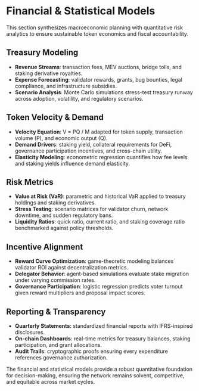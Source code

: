 # Financial & Statistical Models

This section synthesizes macroeconomic planning with quantitative risk analytics to ensure sustainable token economics and fiscal accountability.

## Treasury Modeling
- **Revenue Streams**: transaction fees, MEV auctions, bridge tolls, and staking derivative royalties.
- **Expense Forecasting**: validator rewards, grants, bug bounties, legal compliance, and infrastructure subsidies.
- **Scenario Analysis**: Monte Carlo simulations stress-test treasury runway across adoption, volatility, and regulatory scenarios.

## Token Velocity & Demand
- **Velocity Equation**: V = PQ / M adapted for token supply, transaction volume (P), and economic output (Q).
- **Demand Drivers**: staking yield, collateral requirements for DeFi, governance participation incentives, and cross-chain utility.
- **Elasticity Modeling**: econometric regression quantifies how fee levels and staking yields influence demand elasticity.

## Risk Metrics
- **Value at Risk (VaR)**: parametric and historical VaR applied to treasury holdings and staking derivatives.
- **Stress Testing**: scenario matrices for validator churn, network downtime, and sudden regulatory bans.
- **Liquidity Ratios**: quick ratio, current ratio, and staking coverage ratio benchmarked against policy thresholds.

## Incentive Alignment
- **Reward Curve Optimization**: game-theoretic modeling balances validator ROI against decentralization metrics.
- **Delegator Behavior**: agent-based simulations evaluate stake migration under varying commission rates.
- **Governance Participation**: logistic regression predicts voter turnout given reward multipliers and proposal impact scores.

## Reporting & Transparency
- **Quarterly Statements**: standardized financial reports with IFRS-inspired disclosures.
- **On-chain Dashboards**: real-time metrics for treasury balances, staking participation, and grant allocations.
- **Audit Trails**: cryptographic proofs ensuring every expenditure references governance authorization.

The financial and statistical models provide a robust quantitative foundation for decision-making, ensuring the network remains solvent, competitive, and equitable across market cycles.
